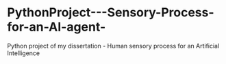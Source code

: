 # PythonProject---Sensory-Process-for-an-AI-agent-
Python project of my dissertation - Human sensory process for an Artificial Intelligence

